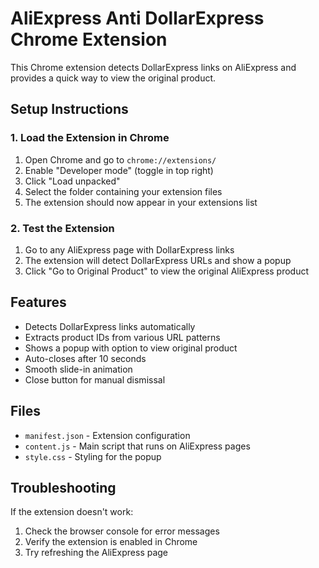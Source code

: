 # AliExpress Anti DollarExpress Chrome Extension

This Chrome extension detects DollarExpress links on AliExpress and provides a quick way to view the original product.

## Setup Instructions

### 1. Load the Extension in Chrome

1. Open Chrome and go to `chrome://extensions/`
2. Enable "Developer mode" (toggle in top right)
3. Click "Load unpacked"
4. Select the folder containing your extension files
5. The extension should now appear in your extensions list

### 2. Test the Extension

1. Go to any AliExpress page with DollarExpress links
2. The extension will detect DollarExpress URLs and show a popup
3. Click "Go to Original Product" to view the original AliExpress product

## Features

- Detects DollarExpress links automatically
- Extracts product IDs from various URL patterns
- Shows a popup with option to view original product
- Auto-closes after 10 seconds
- Smooth slide-in animation
- Close button for manual dismissal

## Files

- `manifest.json` - Extension configuration
- `content.js` - Main script that runs on AliExpress pages
- `style.css` - Styling for the popup

## Troubleshooting

If the extension doesn't work:
1. Check the browser console for error messages
3. Verify the extension is enabled in Chrome
4. Try refreshing the AliExpress page 
